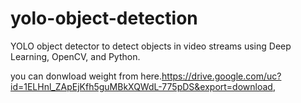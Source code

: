 # yolo-object-detection
 YOLO object detector to detect objects in video streams using Deep Learning, OpenCV, and Python.

you can donwload weight from here.https://drive.google.com/uc?id=1ELHnl_ZApEjKfh5guMBkXQWdL-775pDS&export=download,
